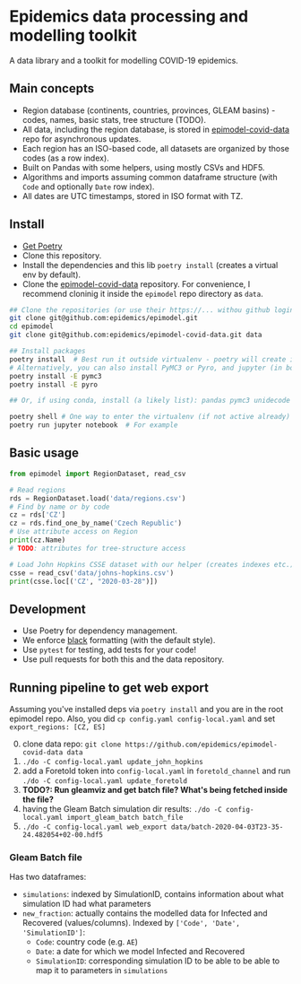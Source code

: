# Epidemics data processing and modelling toolkit

A data library and a toolkit for modelling COVID-19 epidemics.

## Main concepts

* Region database (continents, countries, provinces, GLEAM basins) - codes, names, basic stats, tree structure (TODO).
* All data, including the region database, is stored in [epimodel-covid-data](https://github.com/epidemics/epimodel-covid-data) repo for asynchronous updates.
* Each region has an ISO-based code, all datasets are organized by those codes (as a row index).
* Built on Pandas with some helpers, using mostly CSVs and HDF5.
* Algorithms and imports assuming common dataframe structure (with `Code` and optionally `Date` row index).
* All dates are UTC timestamps, stored in ISO format with TZ.

## Install

* [Get Poetry](https://python-poetry.org/docs/#installation)
* Clone this repository.
* Install the dependencies and this lib `poetry install` (creates a virtual env by default).
* Clone the [epimodel-covid-data](https://github.com/epidemics/epimodel-covid-data/) repository. For convenience, I recommend cloninig it inside the `epimodel` repo directory as `data`.

```sh
## Clone the repositories (or use their https://... withou github login)
git clone git@github.com:epidemics/epimodel.git
cd epimodel
git clone git@github.com:epidemics/epimodel-covid-data.git data

## Install packages
poetry install  # Best run it outside virtualenv - poetry will create its own
# Alternatively, you can also install PyMC3 or Pyro, and jupyter (in both cases):
poetry install -E pymc3
poetry install -E pyro

## Or, if using conda, install (a likely list): pandas pymc3 unidecode jupyter ...

poetry shell # One way to enter the virtualenv (if not active already)
poetry run jupyter notebook  # For example
```

## Basic usage

```python
from epimodel import RegionDataset, read_csv

# Read regions
rds = RegionDataset.load('data/regions.csv')
# Find by name or by code
cz = rds['CZ']
cz = rds.find_one_by_name('Czech Republic')
# Use attribute access on Region
print(cz.Name)
# TODO: attributes for tree-structure access

# Load John Hopkins CSSE dataset with our helper (creates indexes etc.)
csse = read_csv('data/johns-hopkins.csv')
print(csse.loc[('CZ', "2020-03-28")])
```

## Development

* Use Poetry for dependency management.
* We enforce [black](https://github.com/psf/black) formatting (with the default style).
* Use `pytest` for testing, add tests for your code!
* Use pull requests for both this and the data repository.


## Running pipeline to get web export
Assuming you've installed deps via `poetry install` and you are in the root epimodel repo.
Also, you did `cp config.yaml config-local.yaml` and set `export_regions: [CZ, ES]`

0. clone data repo: `git clone https://github.com/epidemics/epimodel-covid-data data`
1. `./do -C config-local.yaml update_john_hopkins`
2. add a Foretold token into `config-local.yaml` in `foretold_channel` and run `./do -C config-local.yaml update_foretold`
3. **TODO?: Run gleamviz and get batch file? What's being fetched inside the file?** 
4. having the Gleam Batch simulation dir results: `./do -C config-local.yaml import_gleam_batch batch_file`
5.  `./do -C config-local.yaml web_export data/batch-2020-04-03T23-35-24.482054+02-00.hdf5`

### Gleam Batch file
Has two dataframes:
* `simulations`: indexed by SimulationID, contains information about what simulation ID had what parameters
* `new_fraction`: actually contains the modelled data for Infected and Recovered (values/columns). Indexed by `['Code', 'Date', 'SimulationID']`:
    * `Code`: country code (e.g. `AE`)
    * `Date`: a date for which we model Infected and Recovered
    * `SimulationID`: corresponding simulation ID to be able to be able to map it to parameters in `simulations` 
